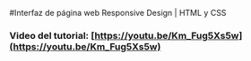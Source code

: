 #Interfaz de página web Responsive Design | HTML y CSS
### Video del tutorial: [https://youtu.be/Km_Fug5Xs5w](https://youtu.be/Km_Fug5Xs5w)


